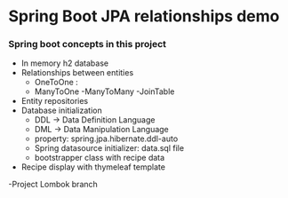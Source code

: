 # Spring Boot JPA relationships demo

### Spring boot concepts in this project
- In memory h2 database
- Relationships between entities
    - OneToOne : 
    - ManyToOne
    -ManyToMany
    -JoinTable   
- Entity repositories
- Database initialization
    - DDL -> Data Definition Language
    - DML -> Data Manipulation Language
    - property: spring.jpa.hibernate.ddl-auto
    - Spring datasource initializer: data.sql file
    - bootstrapper class with recipe data
 - Recipe display with thymeleaf template
 
 -Project Lombok branch